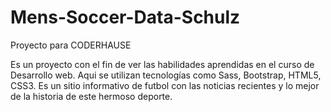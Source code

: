 # Mens-Soccer-Data-Schulz
Proyecto para CODERHAUSE

Es un proyecto con el fin de ver las habilidades aprendidas en el curso de Desarrollo web. Aqui se utilizan tecnologías como Sass, Bootstrap, HTML5, CSS3.
Es un sitio informativo de futbol con las noticias recientes y lo mejor de la historia de este hermoso deporte.
